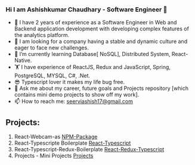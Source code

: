 ### Hi I am Ashishkumar Chaudhary - Software Engineer 👋

- 🏈 I have 2 years of experience as a Software Engineer in Web and Backend application development with developing complex features of the analytics platform. 
- 🍺 I am looking for a company having a stable and dynamic culture and eager to face new challenges.
- 🌱 I’m currently learning Database[ NoSQL], Distributed System, React-Native.
- 🏋️ I have experience of ReactJS, Redux and JavaScript, Spring, PostgreSQL, MYSQL, C#, .Net.
- 😎 Typescript lover it makes my life bug free.
- 💬 Ask me about my career, future goals and Projects repository [which contains mini demo projects to show off my work].
- 📫 How to reach me: seerviashish17@gmail.com

## Projects:

1. React-Webcam-as [NPM-Package](https://github.com/seerviashish/react-webcam-as)
2. React-Typescripte Boilerplate [React-Typescript](https://github.com/seerviashish/react-typescript)
3. React-Typescript-Redux-Boilerplate [React-Redux-Typescript](https://github.com/seerviashish/react-redux-boilerplate-typescript)
4. Projects - Mini Projects [Projects](https://github.com/seerviashish/Projects)
